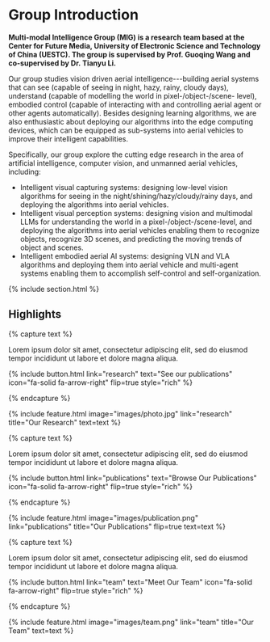 ---
---

# Group Introduction

**Multi-modal Intelligence Group (MIG) is a research team based at the Center for Future Media, University of Electronic Science and Technology of China (UESTC). The group is supervised by Prof. Guoqing Wang and co-supervised by Dr. Tianyu Li.**

Our group studies vision driven aerial intelligence---building aerial systems that can see (capable of seeing in night, hazy, rainy, cloudy days), understand (capable of modelling the world in pixel-/object-/scene- level), embodied control (capable of interacting with and controlling aerial agent or other agents automatically). Besides designing learning algorithms, we are also enthusiastic about deploying our algorithms into the edge computing devices, which can be equipped as sub-systems into aerial vehicles to improve their intelligent capabilities.

Specifically, our group explore the cutting edge research in the area of artificial intelligence, computer vision, and unmanned aerial vehicles, including:
- Intelligent visual capturing systems: designing low-level vision algorithms for seeing in the night/shining/hazy/cloudy/rainy days, and deploying the algorithms into aerial vehicles.
- Intelligent visual perception systems: designing vision and multimodal LLMs for understanding the world in a pixel-/object-/scene-level, and deploying the algorithms into aerial vehicles enabling them to recognize objects, recognize 3D scenes, and predicting the moving trends of object and scenes.
- Intelligent embodied aerial AI systems: designing VLN and VLA algorithms and deploying them into aerial vehicle and multi-agent systems enabling them to accomplish self-control and self-organization.

{% include section.html %}

## Highlights

{% capture text %}

Lorem ipsum dolor sit amet, consectetur adipiscing elit, sed do eiusmod tempor incididunt ut labore et dolore magna aliqua.

{%
  include button.html
  link="research"
  text="See our publications"
  icon="fa-solid fa-arrow-right"
  flip=true
  style="rich"
%}

{% endcapture %}

{%
  include feature.html
  image="images/photo.jpg"
  link="research"
  title="Our Research"
  text=text
%}

{% capture text %}

Lorem ipsum dolor sit amet, consectetur adipiscing elit, sed do eiusmod tempor incididunt ut labore et dolore magna aliqua.

{%
  include button.html
  link="publications"
  text="Browse Our Publications"
  icon="fa-solid fa-arrow-right"
  flip=true
  style="rich"
%}

{% endcapture %}

{%
  include feature.html
  image="images/publication.png"
  link="publications"
  title="Our Publications"
  flip=true
  text=text
%}

{% capture text %}

Lorem ipsum dolor sit amet, consectetur adipiscing elit, sed do eiusmod tempor incididunt ut labore et dolore magna aliqua.

{%
  include button.html
  link="team"
  text="Meet Our Team"
  icon="fa-solid fa-arrow-right"
  flip=true
  style="rich"
%}

{% endcapture %}

{%
  include feature.html
  image="images/team.png"
  link="team"
  title="Our Team"
  text=text
%}
